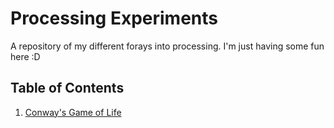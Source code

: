 # Processing Experiments
A repository of my different forays into processing. I'm just having some fun here :D

## Table of Contents
1. [Conway's Game of Life](./conway)

